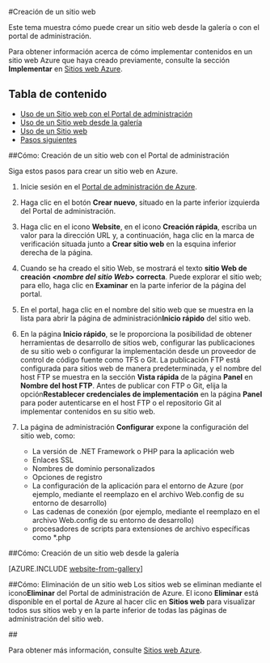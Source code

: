 ﻿<properties 
	pageTitle="Creación de sitios web - Administración de servicios de Azure" 
	description="Obtenga información sobre cómo crear un sitio web con el Portal de administración de Azure." 
	services="web-sites" 
	documentationCenter="" 
	authors="cephalin" 
	manager="wpickett" 
	editor=""/>

<tags 
	ms.service="web-sites" 
	ms.workload="web" 
	ms.tgt_pltfrm="na" 
	ms.devlang="na" 
	ms.topic="article" 
	ms.date="11/24/2014" 
	ms.author="cephalin"/>

#Creación de un sitio web

Este tema muestra cómo puede crear un sitio web desde la galería o con el portal de administración.

Para obtener información acerca de cómo implementar contenidos en un sitio web Azure que haya creado previamente, consulte la sección **Implementar** en [Sitios web Azure](/es-es/documentation/services/web-sites/).

## Tabla de contenido ##

- [Uso de un Sitio web con el Portal de administración](#createawebsiteportal)
- [Uso de un Sitio web desde la galería](#howtocreatefromgallery)
- [Uso de un Sitio web](#deleteawebsite)
- [Pasos siguientes](#nextsteps)

##<a name="createawebsiteportal"></a>Cómo: Creación de un sitio web con el Portal de administración

Siga estos pasos para crear un sitio web en Azure.
	
1. Inicie sesión en el [Portal de administración de Azure](http://manage.windowsazure.com/).

2. Haga clic en el botón **Crear nuevo**, situado en la parte inferior izquierda del Portal de administración.

3. Haga clic en el icono **Website**, en el icono **Creación rápida**, escriba un valor para la dirección URL y, a continuación, haga clic en la marca de verificación situada junto a **Crear sitio web** en la esquina inferior derecha de la página.

4. Cuando se ha creado el sitio Web, se mostrará el texto **sitio Web de creación <*nombre del sitio Web*> correcta**. Puede explorar el sitio web; para ello, haga clic en **Examinar** en la parte inferior de la página del portal.

5. En el portal, haga clic en el nombre del sitio web que se muestra en la lista para abrir la página de administración**Inicio rápido** del sitio web.

6. En la página **Inicio rápido**, se le proporciona la posibilidad de obtener herramientas de desarrollo de sitios web, configurar las publicaciones de su sitio web o configurar la implementación desde un proveedor de control de código fuente como TFS o Git. La publicación FTP está configurada para sitios web de manera predeterminada, y el nombre del host FTP se muestra en la sección **Vista rápida** de la página **Panel** en **Nombre del host FTP**. Antes de publicar con FTP o Git, elija la opción**Restablecer credenciales de implementación** en la página **Panel** para poder autenticarse en el host FTP o el repositorio Git al implementar contenidos en su sitio web.

7. La página de administración **Configurar** expone la configuración del sitio web, como:

	- La versión de .NET Framework o PHP para la aplicación web
	- Enlaces SSL
	- Nombres de dominio personalizados
	- Opciones de registro
	- La configuración de la aplicación para el entorno de Azure (por ejemplo, mediante el reemplazo <appSettings> en el archivo Web.config de su entorno de desarrollo)
	- Las cadenas de conexión (por ejemplo, mediante el reemplazo <connectionStrings> en el archivo Web.config de su entorno de desarrollo)
	- procesadores de scripts para extensiones de archivo específicas como *.php

##<a name="howtocreatefromgallery"></a>Cómo: Creación de un sitio web desde la galería

[AZURE.INCLUDE [website-from-gallery](../includes/website-from-gallery.md)]

##<a name="deleteawebsite"></a>Cómo: Eliminación de un sitio web
Los sitios web se eliminan mediante el icono**Eliminar** del Portal de administración de Azure. El icono **Eliminar** está disponible en el portal de Azure al hacer clic en **Sitios web** para visualizar todos sus sitios web y en la parte inferior de todas las páginas de administración del sitio web.

##<a name="nextstepsPasos siguientes"></a>

Para obtener más información, consulte [Sitios web Azure](/es-es/documentation/services/web-sites/).




<!--HONumber=42-->
